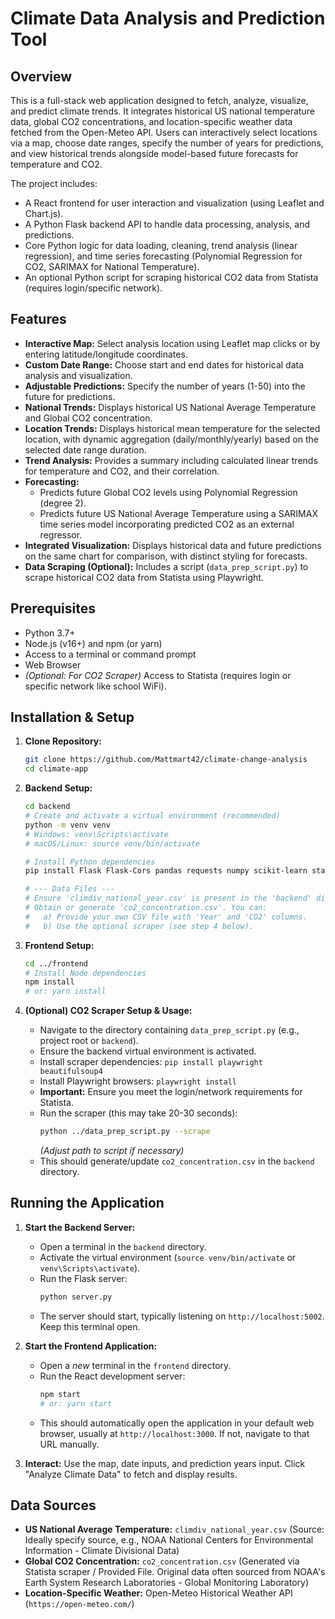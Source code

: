 # Climate Data Analysis and Prediction Tool

## Overview

This is a full-stack web application designed to fetch, analyze, visualize, and predict climate trends. It integrates historical US national temperature data, global CO2 concentrations, and location-specific weather data fetched from the Open-Meteo API. Users can interactively select locations via a map, choose date ranges, specify the number of years for predictions, and view historical trends alongside model-based future forecasts for temperature and CO2.

The project includes:
* A React frontend for user interaction and visualization (using Leaflet and Chart.js).
* A Python Flask backend API to handle data processing, analysis, and predictions.
* Core Python logic for data loading, cleaning, trend analysis (linear regression), and time series forecasting (Polynomial Regression for CO2, SARIMAX for National Temperature).
* An optional Python script for scraping historical CO2 data from Statista (requires login/specific network).

## Features

* **Interactive Map:** Select analysis location using Leaflet map clicks or by entering latitude/longitude coordinates.
* **Custom Date Range:** Choose start and end dates for historical data analysis and visualization.
* **Adjustable Predictions:** Specify the number of years (1-50) into the future for predictions.
* **National Trends:** Displays historical US National Average Temperature and Global CO2 concentration.
* **Location Trends:** Displays historical mean temperature for the selected location, with dynamic aggregation (daily/monthly/yearly) based on the selected date range duration.
* **Trend Analysis:** Provides a summary including calculated linear trends for temperature and CO2, and their correlation.
* **Forecasting:**
    * Predicts future Global CO2 levels using Polynomial Regression (degree 2).
    * Predicts future US National Average Temperature using a SARIMAX time series model incorporating predicted CO2 as an external regressor.
* **Integrated Visualization:** Displays historical data and future predictions on the same chart for comparison, with distinct styling for forecasts.
* **Data Scraping (Optional):** Includes a script (`data_prep_script.py`) to scrape historical CO2 data from Statista using Playwright.

## Prerequisites

* Python 3.7+
* Node.js (v16+) and npm (or yarn)
* Access to a terminal or command prompt
* Web Browser
* *(Optional: For CO2 Scraper)* Access to Statista (requires login or specific network like school WiFi).

## Installation & Setup

1.  **Clone Repository:**
    ```bash
    git clone https://github.com/Mattmart42/climate-change-analysis
    cd climate-app
    ```

2.  **Backend Setup:**
    ```bash
    cd backend
    # Create and activate a virtual environment (recommended)
    python -m venv venv
    # Windows: venv\Scripts\activate
    # macOS/Linux: source venv/bin/activate

    # Install Python dependencies
    pip install Flask Flask-Cors pandas requests numpy scikit-learn statsmodels

    # --- Data Files ---
    # Ensure 'climdiv_national_year.csv' is present in the 'backend' directory.
    # Obtain or generate 'co2_concentration.csv'. You can:
    #   a) Provide your own CSV file with 'Year' and 'CO2' columns.
    #   b) Use the optional scraper (see step 4 below).
    ```

3.  **Frontend Setup:**
    ```bash
    cd ../frontend
    # Install Node dependencies
    npm install
    # or: yarn install
    ```

4.  **(Optional) CO2 Scraper Setup & Usage:**
    * Navigate to the directory containing `data_prep_script.py` (e.g., project root or `backend`).
    * Ensure the backend virtual environment is activated.
    * Install scraper dependencies: `pip install playwright beautifulsoup4`
    * Install Playwright browsers: `playwright install`
    * **Important:** Ensure you meet the login/network requirements for Statista.
    * Run the scraper (this may take 20-30 seconds):
        ```bash
        python ../data_prep_script.py --scrape
        ```
        *(Adjust path to script if necessary)*
    * This should generate/update `co2_concentration.csv` in the `backend` directory.

## Running the Application

1.  **Start the Backend Server:**
    * Open a terminal in the `backend` directory.
    * Activate the virtual environment (`source venv/bin/activate` or `venv\Scripts\activate`).
    * Run the Flask server:
        ```bash
        python server.py
        ```
    * The server should start, typically listening on `http://localhost:5002`. Keep this terminal open.

2.  **Start the Frontend Application:**
    * Open a *new* terminal in the `frontend` directory.
    * Run the React development server:
        ```bash
        npm start
        # or: yarn start
        ```
    * This should automatically open the application in your default web browser, usually at `http://localhost:3000`. If not, navigate to that URL manually.

3.  **Interact:** Use the map, date inputs, and prediction years input. Click "Analyze Climate Data" to fetch and display results.

## Data Sources

* **US National Average Temperature:** `climdiv_national_year.csv` (Source: Ideally specify source, e.g., NOAA National Centers for Environmental Information - Climate Divisional Data)
* **Global CO2 Concentration:** `co2_concentration.csv` (Generated via Statista scraper / Provided File. Original data often sourced from NOAA's Earth System Research Laboratories - Global Monitoring Laboratory)
* **Location-Specific Weather:** Open-Meteo Historical Weather API (`https://open-meteo.com/`)